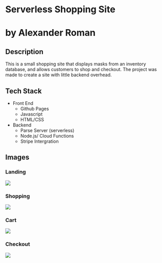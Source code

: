 # Serverless Shopping Site 
# by Alexander Roman

## Description

This is a small shopping site that displays masks from an inventory database, and allows customers to shop and checkout. The project was made to create a site with little backend overhead.

## Tech Stack
- Front End
  - Github Pages
  - Javascript
  - HTML/CSS
- Backend
  - Parse Server (serverless)
  - Node.js/ Cloud Functions
  - Stripe Intergration

## Images

### Landing
<img src= "https://i.imgur.com/ZSNKu9z.png" > 

### Shopping

<img src= "https://i.imgur.com/Llkab1u.png">

### Cart

<img src="https://i.imgur.com/86NDGGk.png">
     
### Checkout 

<img src="https://i.imgur.com/ekEgM1u.png">
